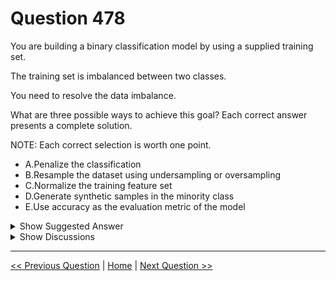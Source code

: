 # Question 478

You are building a binary classification model by using a supplied training set.

The training set is imbalanced between two classes.

You need to resolve the data imbalance.

What are three possible ways to achieve this goal? Each correct answer presents a complete solution.

NOTE: Each correct selection is worth one point.

* A.Penalize the classification
* B.Resample the dataset using undersampling or oversampling
* C.Normalize the training feature set
* D.Generate synthetic samples in the minority class
* E.Use accuracy as the evaluation metric of the model

<details>
  <summary>Show Suggested Answer</summary>

  <strong>ABD</strong><br>

</details>

<details>
  <summary>Show Discussions</summary>

<blockquote><p><strong>ljljljlj</strong> <code>(Tue 11 Jan 2022 15:25)</code> - <em>Upvotes: 6</em></p><p>On exam 2021/7/10</p></blockquote>
<blockquote><p><strong>Matt2000</strong> <code>(Tue 06 Aug 2024 11:16)</code> - <em>Upvotes: 1</em></p><p>This reference might be useful: https://machinelearningmastery.com/tactics-to-combat-imbalanced-classes-in-your-machine-learning-dataset/</p></blockquote>
<blockquote><p><strong>michaelmorar</strong> <code>(Thu 15 Jun 2023 06:31)</code> - <em>Upvotes: 2</em></p><p>using accuracy as a metric hardly answers the question, and normalising the feature set won&#x27;t help the class imbalance.</p></blockquote>
<blockquote><p><strong>AP_15</strong> <code>(Mon 29 May 2023 22:55)</code> - <em>Upvotes: 2</em></p><p>correct</p></blockquote>
<blockquote><p><strong>synapse</strong> <code>(Fri 16 Sep 2022 14:00)</code> - <em>Upvotes: 4</em></p><p>Penalize model
Use over/under sampling
SMOTE.

There&#x27;s another question of similar type which ignore Penalizing Sample as an option. This answer is correct.</p></blockquote>
<blockquote><p><strong>dijaa</strong> <code>(Mon 28 Feb 2022 08:37)</code> - <em>Upvotes: 3</em></p><p>correct!</p></blockquote>

</details>

---

[<< Previous Question](question_477.md) | [Home](/index.md) | [Next Question >>](question_479.md)

